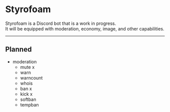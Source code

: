 # Styrofoam

Styrofoam is a Discord bot that is a work in progress.<br>
It will be equipped with moderation, economy, image, and other capabilities.

_____

## Planned 

- moderation
    - mute x
    - warn
    - warncount
    - whois
    - ban x
    - kick x
    - softban
    - tempban